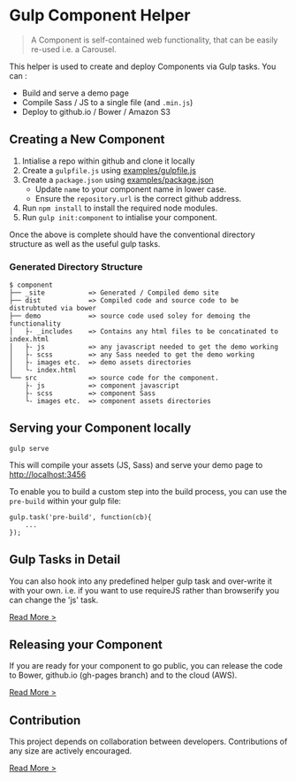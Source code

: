 Gulp Component Helper 
========================

> A Component is self-contained web functionality, that can be easily re-used i.e. a Carousel.

This helper is used to create and deploy Components via Gulp tasks. You can :
 * Build and serve a demo page
 * Compile Sass / JS to a single file (and `.min.js`)
 * Deploy to github.io / Bower / Amazon S3

## Creating a New Component
 
1. Intialise a repo within github and clone it locally
2. Create a `gulpfile.js` using [examples/gulpfile.js](examples/gulpfile.js) 
3. Create a `package.json` using [examples/package.json](examples/package.json) 
    * Update `name` to your component name in lower case.
    * Ensure the `repository.url` is the correct github address.
4. Run `npm install` to install the required node modules. 
5. Run `gulp init:component` to intialise your component. 

Once the above is complete should have the conventional directory structure as well as the useful gulp tasks.

### Generated Directory Structure

    $ component
    ├── _site           => Generated / Compiled demo site
    ├── dist            => Compiled code and source code to be distrubtuted via bower
    ├── demo            => source code used soley for demoing the functionality
    │   ├- _includes    => Contains any html files to be concatinated to index.html
    │   ├- js           => any javascript needed to get the demo working
    │   ├- scss         => any Sass needed to get the demo working
    │   ├- images etc.  => demo assets directories
    │   └- index.html
    └── src             => source code for the component.
        ├- js           => component javascript
        ├- scss         => component Sass
        └- images etc.  => component assets directories


## Serving your Component locally

`gulp serve`

This will compile your assets (JS, Sass) and serve your demo page to [http://localhost:3456](http://localhost:3456) 

To enable you to build a custom step into the build process, you can use the `pre-build` within your gulp file:

```
gulp.task('pre-build', function(cb){
    ...
});

```

## Gulp Tasks in Detail

You can also hook into any predefined helper gulp task and over-write it with your own.  i.e. if you want to use requireJS rather than browserify you can change the 'js' task.

[Read More >](GULP-TASKS.md)

## Releasing your Component

If you are ready for your component to go public, you can release the code to Bower, github.io (gh-pages branch) and to the cloud (AWS).

[Read More >](RELEASING.md)

## Contribution

This project depends on collaboration between developers. Contributions of any size are actively encouraged.

[Read More >](CONTRIBUTING.md)

  
